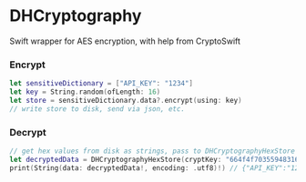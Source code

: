 # DHCryptography

Swift wrapper for AES encryption, with help from CryptoSwift

### Encrypt
```Swift
let sensitiveDictionary = ["API_KEY": "1234"]
let key = String.random(ofLength: 16)
let store = sensitiveDictionary.data?.encrypt(using: key)
// write store to disk, send via json, etc.
```

### Decrypt
```Swift
// get hex values from disk as strings, pass to DHCryptographyHexStore and call .decrypted
let decryptedData = DHCryptographyHexStore(cryptKey: "664f4f7035594831684258374d573464", iv: "83405657222e57f859571d73d6852d5c", cryptValue: "d040cb551aa6d4e585e6103073036b0a00c3846932402c135602250724fad8ae").decrypted
print(String(data: decryptedData!, encoding: .utf8)!) // {"API_KEY":"1234"}
```
